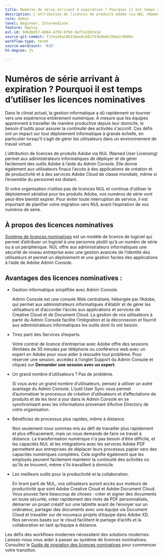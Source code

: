 ```yaml
---
title: Numéros de série arrivant à expiration ? Pourquoi il est temps d’utiliser les licences nominatives
description: L’attribution de licences de produits Adobe via NUL (Named User Licensing) permet aux administrateurs informatiques de déployer et de gérer facilement des outils Adobe à l’aide du Admin Console. Elle donne également aux utilisateurs finaux l’accès à des applications de création et de productivité et à des services Adobe Cloud de classe mondiale, même si l’ensemble du personnel est distant
role: Admin
level: Beginner, Intermediate
feature: Deploy
exl-id: 9dbdb057-6684-4750-bf9d-8af7a32bfe14
source-git-commit: f17ea20ac8623dae0c681753b4bde250a1c9b06e
workflow-type: tm+mt
source-wordcount: '633'
ht-degree: 2%

---
```


# Numéros de série arrivant à expiration ? Pourquoi il est temps d’utiliser les licences nominatives

Dans le climat actuel, la gestion informatique a dû rapidement se tourner vers une expérience entièrement numérique. À mesure que les équipes apprennent à travailler de manière productive depuis leur domicile, le besoin d&#39;outils pour assurer la continuité des activités s&#39;accroît. Ces défis ont un impact sur tout déploiement informatique à grande échelle, en particulier lorsqu’il s’agit de gérer les utilisateurs dans un environnement de travail virtuel.

L’attribution de licences de produits Adobe via NUL (Named User Licensing) permet aux administrateurs informatiques de déployer et de gérer facilement des outils Adobe à l’aide du Admin Console. Elle donne également aux utilisateurs finaux l’accès à des applications de création et de productivité et à des services Adobe Cloud de classe mondiale, même si l’ensemble du personnel est distant.

Si votre organisation n’utilise pas de licences NUL et continue d’utiliser le déploiement sérialisé pour les produits Adobe, vos numéros de série vont peut-être bientôt expirer. Pour éviter toute interruption de service, il est important de planifier votre migration vers NUL avant l’expiration de vos numéros de série.

## À propos des licences nominatives

[Système de licences nominatives](https://helpx.adobe.com/enterprise/using/licensing.html) est un modèle de licence de logiciel qui permet d’attribuer un logiciel à une personne plutôt qu’à un numéro de série ou à un périphérique. NUL offre aux administrateurs informatiques une sécurité de niveau entreprise avec une gestion avancée de l’identité des utilisateurs et permet un déploiement et une gestion faciles des applications à l’aide de Adobe Admin Console.

## Avantages des licences nominatives :

* Gestion informatique simplifiée avec Admin Console.

  Admin Console est une console Web centralisée, hébergée par l’Adobe, qui permet aux administrateurs informatiques d’établir et de gérer les utilisateurs et d’accorder l’accès aux applications et services de Creative Cloud et de Document Cloud. La gestion de vos utilisateurs à partir du Admin Console facilite l’intégration et la déconnexion et fournit aux administrateurs informatiques les outils dont ils ont besoin.

* Tirez parti des Services d’experts.

  Votre contrat de licence d’entreprise avec Adobe offre des sessions illimitées de 30 minutes par téléphone ou conférence web avec un expert en Adobe pour vous aider à résoudre tout problème. Pour réserver une session, accédez à l’onglet Support du Admin Console et cliquez sur **Demander une session avec un expert**.

* Un grand nombre d’utilisateurs ? Pas de problème.

  Si vous avez un grand nombre d’utilisateurs, pensez à utiliser un autre avantage du Admin Console. L’outil User Sync vous permet d’automatiser le processus de création d’utilisateurs et d’affectations de produits et de les tenir à jour dans le Admin Console en se synchronisant avec les informations provenant d’Active Directory de votre organisation.

* Bénéficiez de processus plus rapides, même à distance.

  Non seulement nous sommes mis au défi de travailler plus rapidement et plus efficacement, mais on nous demande de faire ce travail à distance. La transformation numérique n&#39;a pas besoin d&#39;être difficile, et les capacités NUL et les intégrations avec les services Adobe PDF permettent aux entreprises de déplacer leurs processus papier vers des capacités numériques complètes. Cela signifie également que les employés peuvent facilement maintenir la continuité des activités où qu&#39;ils se trouvent, même s&#39;ils travaillent à domicile.

* Les meilleurs outils pour la productivité et la collaboration.

  En tirant parti de NUL, vos utilisateurs auront accès aux moteurs de productivité que sont Adobe Creative Cloud et Adobe Document Cloud. Vous pouvez faire beaucoup de choses : créer et signer des documents en toute sécurité, créer rapidement des mots de PDF personnalisés, démarrer un projet créatif sur une tablette avant de l’envoyer sur un ordinateur, partager des documents avec une équipe via Document Cloud et travailler sur de nouveaux projets d’équipe dans Adobe XD. Nos services basés sur le cloud facilitent le partage d’actifs et la collaboration en tant qu’équipe à distance.

Les défis des workflows modernes nécessitent des solutions modernes. Laissez-nous vous aider à passer au système de licences nominatives. Consultez le [Guide de migration des licences nominatives](https://offers.adobe.com/content/dam/offer-manager/en/na/marketing/CCE/Adobe_Named_User_Licensing_Migration_Guide.pdf) pour commencer votre transition.
